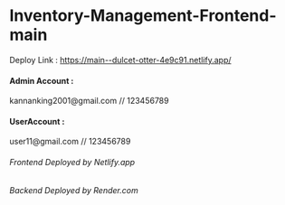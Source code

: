 # Inventory-Management-Frontend-main

Deploy Link : https://main--dulcet-otter-4e9c91.netlify.app/

<h4>Admin Account :</h4>
kannanking2001@gmail.com // 123456789

<h4>UserAccount :</h4>
user11@gmail.com // 123456789

<h6>Frontend Deployed by Netlify.app</h6>
<h6>Backend Deployed by Render.com</h6>
